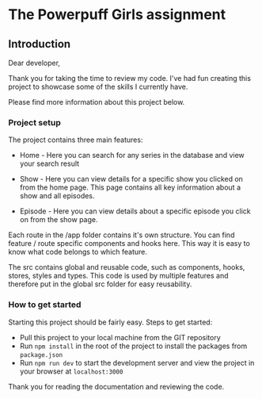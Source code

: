 # The Powerpuff Girls assignment

## Introduction

Dear developer,

Thank you for taking the time to review my code. I've had fun creating this project to showcase some of the skills I currently have.

Please find more information about this project below.

### Project setup

The project contains three main features:

- Home - Here you can search for any series in the database and view your search result

- Show - Here you can view details for a specific show you clicked on from the home page. This page contains all key information about a show and all episodes.

- Episode - Here you can view details about a specific episode you click on from the show page.

Each route in the /app folder contains it's own structure. You can find feature / route specific components and hooks here. This way it is easy to know what code belongs to which feature.

The src contains global and reusable code, such as components, hooks, stores, styles and types. This code is used by multiple features and therefore put in the global src folder for easy reusability.

### How to get started

Starting this project should be fairly easy. Steps to get started:

- Pull this project to your local machine from the GIT repository
- Run `npm install` in the root of the project to install the packages from `package.json`
- Run `npm run dev` to start the development server and view the project in your browser at `localhost:3000`

Thank you for reading the documentation and reviewing the code.
